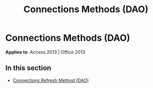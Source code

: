 ﻿---
title: Connections Methods (DAO)
TOCTitle: Methods
ms:assetid: d7994415-1890-4d9a-9aad-ddbb27f41120
ms:mtpsurl: https://msdn.microsoft.com/library/Dn125679(v=office.15)
ms:contentKeyID: 52074552
ms.date: 09/18/2015
mtps_version: v=office.15
---

# Connections Methods (DAO)


**Applies to**: Access 2013 | Office 2013

## In this section

  - [Connections.Refresh Method (DAO)](connections-refresh-method-dao.md)

